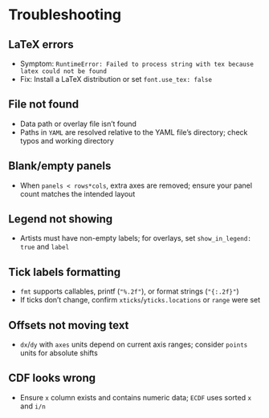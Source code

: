 # Troubleshooting

## LaTeX errors

- Symptom: `RuntimeError: Failed to process string with tex because latex could not be found`
- Fix: Install a LaTeX distribution or set `font.use_tex: false`

## File not found

- Data path or overlay file isn’t found
- Paths in `YAML` are resolved relative to the YAML file’s directory; check typos and working directory

## Blank/empty panels

- When `panels < rows*cols`, extra axes are removed; ensure your panel count matches the intended layout

## Legend not showing

- Artists must have non-empty labels; for overlays, set `show_in_legend: true` and `label`

## Tick labels formatting

- `fmt` supports callables, printf (`"%.2f"`), or format strings (`"{:.2f}"`)
- If ticks don’t change, confirm `xticks`/`yticks.locations` or `range` were set

## Offsets not moving text

- `dx`/`dy` with `axes` units depend on current axis ranges; consider `points` units for absolute shifts

## CDF looks wrong

- Ensure `x` column exists and contains numeric data; `ECDF` uses sorted `x` and `i/n`
